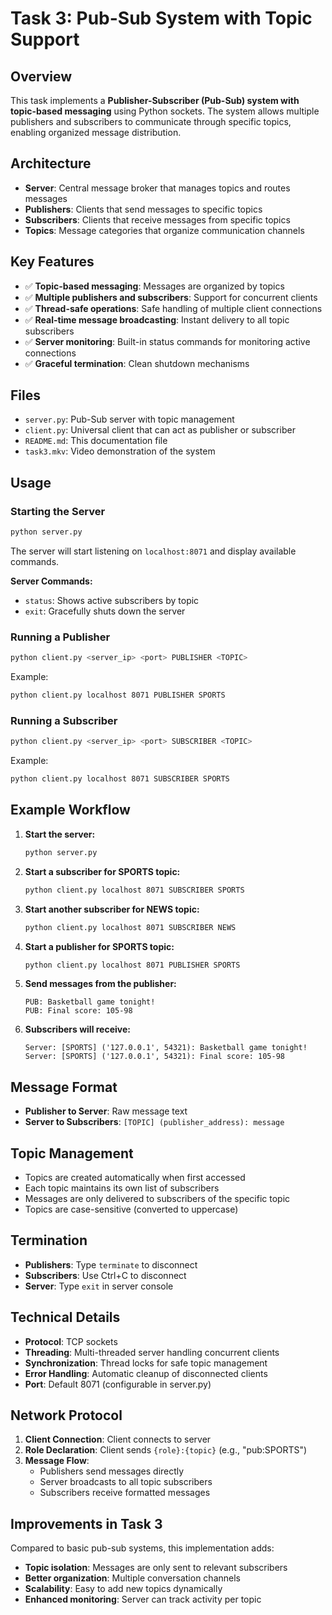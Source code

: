 # Task 3: Pub-Sub System with Topic Support

## Overview
This task implements a **Publisher-Subscriber (Pub-Sub) system with topic-based messaging** using Python sockets. The system allows multiple publishers and subscribers to communicate through specific topics, enabling organized message distribution.

## Architecture
- **Server**: Central message broker that manages topics and routes messages
- **Publishers**: Clients that send messages to specific topics
- **Subscribers**: Clients that receive messages from specific topics
- **Topics**: Message categories that organize communication channels

## Key Features
- ✅ **Topic-based messaging**: Messages are organized by topics
- ✅ **Multiple publishers and subscribers**: Support for concurrent clients
- ✅ **Thread-safe operations**: Safe handling of multiple client connections
- ✅ **Real-time message broadcasting**: Instant delivery to all topic subscribers
- ✅ **Server monitoring**: Built-in status commands for monitoring active connections
- ✅ **Graceful termination**: Clean shutdown mechanisms

## Files
- `server.py`: Pub-Sub server with topic management
- `client.py`: Universal client that can act as publisher or subscriber
- `README.md`: This documentation file
- `task3.mkv`: Video demonstration of the system

## Usage

### Starting the Server
```bash
python server.py
```
The server will start listening on `localhost:8071` and display available commands.

**Server Commands:**
- `status`: Shows active subscribers by topic
- `exit`: Gracefully shuts down the server

### Running a Publisher
```bash
python client.py <server_ip> <port> PUBLISHER <TOPIC>
```

Example:
```bash
python client.py localhost 8071 PUBLISHER SPORTS
```

### Running a Subscriber
```bash
python client.py <server_ip> <port> SUBSCRIBER <TOPIC>
```

Example:
```bash
python client.py localhost 8071 SUBSCRIBER SPORTS
```

## Example Workflow

1. **Start the server:**
   ```bash
   python server.py
   ```

2. **Start a subscriber for SPORTS topic:**
   ```bash
   python client.py localhost 8071 SUBSCRIBER SPORTS
   ```

3. **Start another subscriber for NEWS topic:**
   ```bash
   python client.py localhost 8071 SUBSCRIBER NEWS
   ```

4. **Start a publisher for SPORTS topic:**
   ```bash
   python client.py localhost 8071 PUBLISHER SPORTS
   ```

5. **Send messages from the publisher:**
   ```
   PUB: Basketball game tonight!
   PUB: Final score: 105-98
   ```

6. **Subscribers will receive:**
   ```
   Server: [SPORTS] ('127.0.0.1', 54321): Basketball game tonight!
   Server: [SPORTS] ('127.0.0.1', 54321): Final score: 105-98
   ```

## Message Format
- **Publisher to Server**: Raw message text
- **Server to Subscribers**: `[TOPIC] (publisher_address): message`

## Topic Management
- Topics are created automatically when first accessed
- Each topic maintains its own list of subscribers
- Messages are only delivered to subscribers of the specific topic
- Topics are case-sensitive (converted to uppercase)

## Termination
- **Publishers**: Type `terminate` to disconnect
- **Subscribers**: Use Ctrl+C to disconnect
- **Server**: Type `exit` in server console

## Technical Details
- **Protocol**: TCP sockets
- **Threading**: Multi-threaded server handling concurrent clients
- **Synchronization**: Thread locks for safe topic management
- **Error Handling**: Automatic cleanup of disconnected clients
- **Port**: Default 8071 (configurable in server.py)

## Network Protocol
1. **Client Connection**: Client connects to server
2. **Role Declaration**: Client sends `{role}:{topic}` (e.g., "pub:SPORTS")
3. **Message Flow**:
   - Publishers send messages directly
   - Server broadcasts to all topic subscribers
   - Subscribers receive formatted messages

## Improvements in Task 3
Compared to basic pub-sub systems, this implementation adds:
- **Topic isolation**: Messages are only sent to relevant subscribers
- **Better organization**: Multiple conversation channels
- **Scalability**: Easy to add new topics dynamically
- **Enhanced monitoring**: Server can track activity per topic
